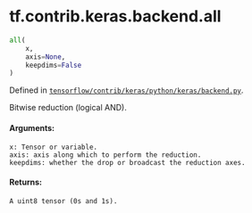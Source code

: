 <div itemscope itemtype="http://developers.google.com/ReferenceObject">
<meta itemprop="name" content="tf.contrib.keras.backend.all" />
</div>

# tf.contrib.keras.backend.all

``` python
all(
    x,
    axis=None,
    keepdims=False
)
```



Defined in [`tensorflow/contrib/keras/python/keras/backend.py`](https://www.tensorflow.org/code/tensorflow/contrib/keras/python/keras/backend.py).

Bitwise reduction (logical AND).

#### Arguments:

    x: Tensor or variable.
    axis: axis along which to perform the reduction.
    keepdims: whether the drop or broadcast the reduction axes.


#### Returns:

    A uint8 tensor (0s and 1s).